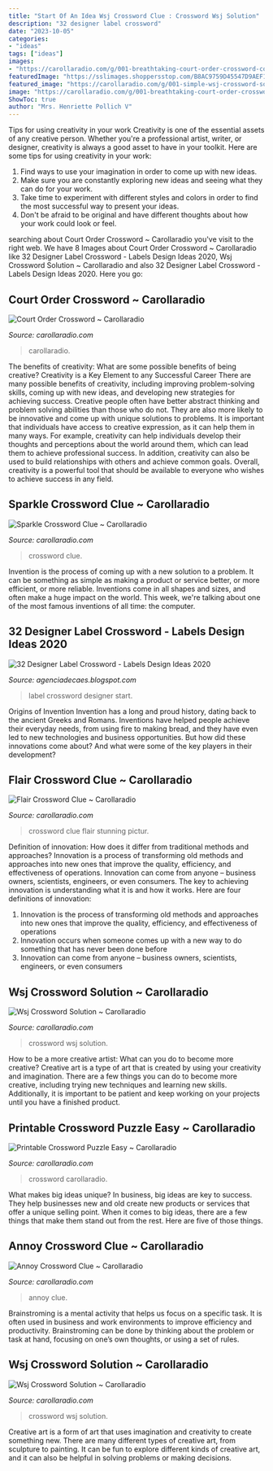 ```yaml
---
title: "Start Of An Idea Wsj Crossword Clue : Crossword Wsj Solution"
description: "32 designer label crossword"
date: "2023-10-05"
categories:
- "ideas"
tags: ["ideas"]
images:
- "https://carollaradio.com/g/001-breathtaking-court-order-crossword-concept-1024_917.jpg"
featuredImage: "https://sslimages.shoppersstop.com/B8AC9759D45547D9AEF177F0DE13B7C8/img/9F0848F88FA94C3BAAF35F993B1743D6/204720131_9999_9F0848F88FA94C3BAAF35F993B1743D6.jpg"
featured_image: "https://carollaradio.com/g/001-simple-wsj-crossword-solution-highest-quality.jpg"
image: "https://carollaradio.com/g/001-breathtaking-court-order-crossword-concept-1024_917.jpg"
ShowToc: true
author: "Mrs. Henriette Pollich V"
---
```



Tips for using creativity in your work
Creativity is one of the essential assets of any creative person. Whether you're a professional artist, writer, or designer, creativity is always a good asset to have in your toolkit. Here are some tips for using creativity in your work:
1. Find ways to use your imagination in order to come up with new ideas.
2. Make sure you are constantly exploring new ideas and seeing what they can do for your work.
3. Take time to experiment with different styles and colors in order to find the most successful way to present your ideas.
4. Don't be afraid to be original and have different thoughts about how your work could look or feel.

	

		
searching about Court Order Crossword ~ Carollaradio you've visit to the right web. We have 8 Images about Court Order Crossword ~ Carollaradio like 32 Designer Label Crossword - Labels Design Ideas 2020, Wsj Crossword Solution ~ Carollaradio and also 32 Designer Label Crossword - Labels Design Ideas 2020. Here you go:
		
    
## Court Order Crossword ~ Carollaradio

<img loading=lazy src="https://carollaradio.com/g/001-breathtaking-court-order-crossword-concept-1024_917.jpg" onerror="this.onerror=null;this.src='https://tse3.mm.bing.net/th?id=OIP.zbMzDVeGIjD7G-jXMoQyvAHaGo&amp;pid=15.1';" alt="Court Order Crossword ~ Carollaradio">

_Source: carollaradio.com_

>carollaradio. 

	

The benefits of creativity: What are some possible benefits of being creative?
Creativity is a Key Element to any Successful Career
There are many possible benefits of creativity, including improving problem-solving skills, coming up with new ideas, and developing new strategies for achieving success. Creative people often have better abstract thinking and problem solving abilities than those who do not. They are also more likely to be innovative and come up with unique solutions to problems. It is important that individuals have access to creative expression, as it can help them in many ways. For example, creativity can help individuals develop their thoughts and perceptions about the world around them, which can lead them to achieve professional success. In addition, creativity can also be used to build relationships with others and achieve common goals. Overall, creativity is a powerful tool that should be available to everyone who wishes to achieve success in any field.

    
## Sparkle Crossword Clue ~ Carollaradio

<img loading=lazy src="https://carollaradio.com/g/003-beautiful-sparkle-crossword-clue-image.jpg" onerror="this.onerror=null;this.src='https://tse3.mm.bing.net/th?id=OIP.2zoK9HX3gdpOVAD1vDw3zQHaFt&amp;pid=15.1';" alt="Sparkle Crossword Clue ~ Carollaradio">

_Source: carollaradio.com_

>crossword clue. 

	

Invention is the process of coming up with a new solution to a problem. It can be something as simple as making a product or service better, or more efficient, or more reliable. Inventions come in all shapes and sizes, and often make a huge impact on the world. This week, we're talking about one of the most famous inventions of all time: the computer.

    
## 32 Designer Label Crossword - Labels Design Ideas 2020

<img loading=lazy src="https://sslimages.shoppersstop.com/B8AC9759D45547D9AEF177F0DE13B7C8/img/9F0848F88FA94C3BAAF35F993B1743D6/204720131_9999_9F0848F88FA94C3BAAF35F993B1743D6.jpg" onerror="this.onerror=null;this.src='https://tse3.mm.bing.net/th?id=OIP.672-ZxyhC2rm8JHz72fAowAAAA&amp;pid=15.1';" alt="32 Designer Label Crossword - Labels Design Ideas 2020">

_Source: agenciadecaes.blogspot.com_

>label crossword designer start. 

	

Origins of Invention
Invention has a long and proud history, dating back to the ancient Greeks and Romans. Inventions have helped people achieve their everyday needs, from using fire to making bread, and they have even led to new technologies and business opportunities. But how did these innovations come about? And what were some of the key players in their development?

    
## Flair Crossword Clue ~ Carollaradio

<img loading=lazy src="https://carollaradio.com/g/004-stunning-flair-crossword-clue-picture-1920_1291.jpg" onerror="this.onerror=null;this.src='https://tse2.mm.bing.net/th?id=OIP.6oXsDvAiYQdlPvBCHZGkFgHaE-&amp;pid=15.1';" alt="Flair Crossword Clue ~ Carollaradio">

_Source: carollaradio.com_

>crossword clue flair stunning pictur. 

	

Definition of innovation: How does it differ from traditional methods and approaches?
Innovation is a process of transforming old methods and approaches into new ones that improve the quality, efficiency, and effectiveness of operations. Innovation can come from anyone – business owners, scientists, engineers, or even consumers. The key to achieving innovation is understanding what it is and how it works. Here are four definitions of innovation: 
1. Innovation is the process of transforming old methods and approaches into new ones that improve the quality, efficiency, and effectiveness of operations 
2. Innovation occurs when someone comes up with a new way to do something that has never been done before 
3. Innovation can come from anyone – business owners, scientists, engineers, or even consumers 

    
## Wsj Crossword Solution ~ Carollaradio

<img loading=lazy src="https://carollaradio.com/g/003-amazing-wsj-crossword-solution-concept.jpg" onerror="this.onerror=null;this.src='https://tse4.mm.bing.net/th?id=OIP.V7vfhlTqgLAVD3nfBH8A1gHaFi&amp;pid=15.1';" alt="Wsj Crossword Solution ~ Carollaradio">

_Source: carollaradio.com_

>crossword wsj solution. 

	

How to be a more creative artist: What can you do to become more creative?
Creative art is a type of art that is created by using your creativity and imagination. There are a few things you can do to become more creative, including trying new techniques and learning new skills. Additionally, it is important to be patient and keep working on your projects until you have a finished product.

    
## Printable Crossword Puzzle Easy ~ Carollaradio

<img loading=lazy src="https://carollaradio.com/g/004-remarkable-printable-crossword-puzzles-easy-ideas-1920_1786.jpg" onerror="this.onerror=null;this.src='https://tse1.mm.bing.net/th?id=OIP.JkzOiA7NiD5Mi_Iu_WulVwHaG4&amp;pid=15.1';" alt="Printable Crossword Puzzle Easy ~ Carollaradio">

_Source: carollaradio.com_

>crossword carollaradio. 

	

What makes big ideas unique?
In business, big ideas are key to success. They help businesses new and old create new products or services that offer a unique selling point. When it comes to big ideas, there are a few things that make them stand out from the rest. Here are five of those things.

    
## Annoy Crossword Clue ~ Carollaradio

<img loading=lazy src="https://carollaradio.com/g/002-awful-annoy-crossword-clue-high-definition-868_833.jpg" onerror="this.onerror=null;this.src='https://tse3.mm.bing.net/th?id=OIP.n4vbxTESaSCKOB8QHuHd5wHaHG&amp;pid=15.1';" alt="Annoy Crossword Clue ~ Carollaradio">

_Source: carollaradio.com_

>annoy clue. 

	

Brainstroming is a mental activity that helps us focus on a specific task. It is often used in business and work environments to improve efficiency and productivity. Brainstroming can be done by thinking about the problem or task at hand, focusing on one’s own thoughts, or using a set of rules.

    
## Wsj Crossword Solution ~ Carollaradio

<img loading=lazy src="https://carollaradio.com/g/001-simple-wsj-crossword-solution-highest-quality.jpg" onerror="this.onerror=null;this.src='https://tse2.mm.bing.net/th?id=OIP.MO6bcEtl2G3TFoEL8W4CkgHaFt&amp;pid=15.1';" alt="Wsj Crossword Solution ~ Carollaradio">

_Source: carollaradio.com_

>crossword wsj solution. 

	

Creative art is a form of art that uses imagination and creativity to create something new. There are many different types of creative art, from sculpture to painting. It can be fun to explore different kinds of creative art, and it can also be helpful in solving problems or making decisions.


